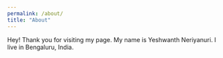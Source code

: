 ```yaml
---
permalink: /about/
title: "About"
---
```


Hey! Thank you for visiting my page. 
My name is Yeshwanth Neriyanuri. I live in Bengaluru, India.